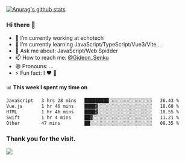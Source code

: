 [![Anurag's github stats](https://github-readme-stats.vercel.app/api?username=gideonsenku)](https://github.com/anuraghazra/github-readme-stats)
### Hi there 👋
- 🔭 I’m currently working at echotech
- 🌱 I’m currently learning JavaScript/TypeScript/Vue3/Vite...
- 💬 Ask me about: JavaScript/Web Spidder 
- 📫 How to reach me: [@Gideon_Senku](https://t.me/Gideon_Senku)
- 😄 Pronouns: ...
- ⚡ Fun fact: I ❤️ 🎵

📊 **This week I spent my time on**
<!--START_SECTION:waka-->

```txt
JavaScript   3 hrs 28 mins   █████████░░░░░░░░░░░░░░░░   36.43 %
Vue.js       1 hr 46 mins    ████▓░░░░░░░░░░░░░░░░░░░░   18.68 %
HTML         1 hr 46 mins    ████▓░░░░░░░░░░░░░░░░░░░░   18.55 %
Swift        1 hr 4 mins     ██▓░░░░░░░░░░░░░░░░░░░░░░   11.21 %
Other        47 mins         ██░░░░░░░░░░░░░░░░░░░░░░░   08.35 %
```

<!--END_SECTION:waka-->


### Thank you for the visit.
![](http://profile-counter.glitch.me/gideonsenku/count.svg)
<!--
**GideonSenku/GideonSenku** is a ✨ _special_ ✨ repository because its `README.md` (this file) appears on your GitHub profile.

Here are some ideas to get you started:

- 🔭 I’m currently working on ...
- 🌱 I’m currently learning ...
- 👯 I’m looking to collaborate on ...
- 🤔 I’m looking for help with ...
- 💬 Ask me about ...
- 📫 How to reach me: ...
- 😄 Pronouns: ...
- ⚡ Fun fact: ...
-->
